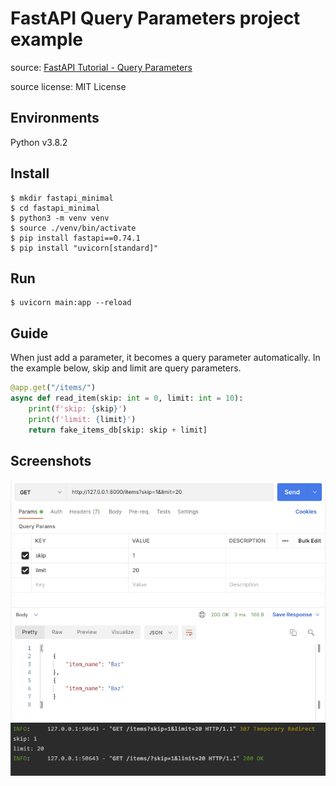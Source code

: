 # FastAPI Query Parameters project example

source: [FastAPI Tutorial - Query Parameters](https://fastapi.tiangolo.com/tutorial/query-params/)

source license: MIT License

## Environments
Python v3.8.2

## Install
```shell
$ mkdir fastapi_minimal
$ cd fastapi_minimal
$ python3 -m venv venv
$ source ./venv/bin/activate
$ pip install fastapi==0.74.1
$ pip install "uvicorn[standard]"
```

## Run
```shell
$ uvicorn main:app --reload
```

## Guide
When just add a parameter, it becomes a query parameter automatically.
In the example below, skip and limit are query parameters.
```python
@app.get("/items/")
async def read_item(skip: int = 0, limit: int = 10):
    print(f'skip: {skip}')
    print(f'limit: {limit}')
    return fake_items_db[skip: skip + limit]
```

## Screenshots
![GET /items?skip=1&limit=20](screenshots/get_with_query_parameters.png)
![log](screenshots/log.png)
